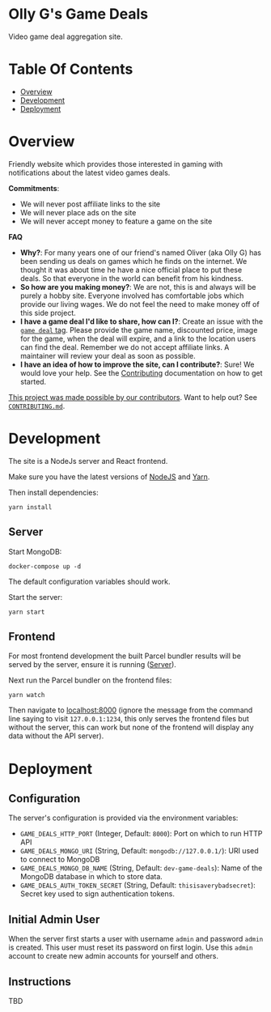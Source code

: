 # Olly G's Game Deals
Video game deal aggregation site.

# Table Of Contents

- [Overview](#overview)
- [Development](#development)
- [Deployment](#deployment)

# Overview
Friendly website which provides those interested in gaming with notifications about the latest video games deals.

**Commitments**:

- We will never post affiliate links to the site
- We will never place ads on the site
- We will never accept money to feature a game on the site

**FAQ**  

- **Why?**: For many years one of our friend's named Oliver (aka Olly G) has been sending us deals on
  games which he finds on the internet. We thought it was about time he have a nice official place to 
  put these deals. So that everyone in the world can benefit from his kindness. 
- **So how are you making money?**: We are not, this is and always will be purely a hobby site. 
  Everyone involved has comfortable jobs which provide our living wages. We do not feel the need to 
  make money off of this side project.
- **I have a game deal I'd like to share, how can I?**: Create an issue with the [`game deal` tag](https://github.com/WWPOL/Game-Deals/labels/game%20deal). 
  Please provide the game name, discounted price, image for the game, when the deal will expire, and
  a link to the location users can find the deal. Remember we do not accept affiliate links. A 
  maintainer will review your deal as soon as possible.
- **I have an idea of how to improve the site, can I contribute?**: Sure! We would love your help. See the [Contributing](./CONTRIBUTING.md) documentation on how to get started.

[This project was made possible by our contributors](./CONTRIBUTORS.md). Want to help out? See [`CONTRIBUTING.md`](./CONTRIBUTING.md).

# Development
The site is a NodeJs server and React frontend.

Make sure you have the latest versions of [NodeJS](https://nodejs.org/en/download/) and [Yarn](https://classic.yarnpkg.com/en/docs/install/).

Then install dependencies:

```
yarn install
```

## Server
Start MongoDB:

```
docker-compose up -d
```

The default configuration variables should work.

Start the server:

```
yarn start
```

## Frontend
For most frontend development the built Parcel bundler results will be served by the server, ensure it is running ([Server](#server)).

Next run the Parcel bundler on the frontend files:

```
yarn watch
```

Then navigate to [localhost:8000](http://localhost:8000) (ignore the message from the command line saying to visit `127.0.0.1:1234`, this only serves the frontend files but without the server, this can work but none of the frontend will display any data without the API server).

# Deployment
## Configuration
The server's configuration is provided via the environment variables:

- `GAME_DEALS_HTTP_PORT` (Integer, Default: `8000`): Port on which to run HTTP API
- `GAME_DEALS_MONGO_URI` (String, Default: `mongodb://127.0.0.1/`): URI used to connect to MongoDB
- `GAME_DEALS_MONGO_DB_NAME` (String, Default: `dev-game-deals`): Name of the MongoDB database in which to store data.
- `GAME_DEALS_AUTH_TOKEN_SECRET` (String, Default: `thisisaverybadsecret`): Secret key used to sign authentication tokens.

## Initial Admin User
When the server first starts a user with username `admin` and password `admin` is created. This user must reset its password on first login. Use this `admin` account to create new admin accounts for yourself and others.

## Instructions
TBD
